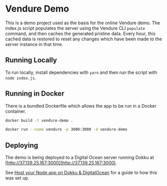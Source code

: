 # Vendure Demo

This is a demo project used as the basis for the online Vendure demo. The index.js script populates the server using the Vendure CLI `populate` command, and then caches the generated pristine data. Every hour, this cached data is restored to reset any changes which have been made to the server instance in that time.

## Running Locally

To run locally, install dependencies with `yarn` and then run the script with `node index.js`.

## Running in Docker

There is a bundled Dockerfile which allows the app to be run in a Docker container.

```bash
docker build -t vendure-demo .
```

```bash
docker run --name vendure -p 3000:3000 -d vendure-demo
```

## Deploying

The demo is being deployed to a Digital Ocean server running Dokku at [http://37.139.25.167:3000](http://37.139.25.167:3000). 

See [Host your Node app on Dokku & DigitalOcean](https://medium.com/@pimterry/host-your-node-app-on-dokku-digitalocean-1cb97e3ab041) for a guide to how this was set up.